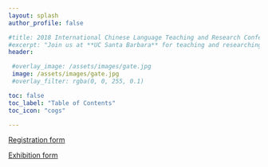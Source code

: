 ```yaml
---
layout: splash
author_profile: false

#title: 2018 International Chinese Language Teaching and Research Conference Nov.10-11
#excerpt: "Join us at **UC Santa Barbara** for teaching and researching in the area of Chinese language"
header: 

 #overlay_image: /assets/images/gate.jpg
 image: /assets/images/gate.jpg
 #overlay_filter: rgba(0, 0, 255, 0.1)

toc: false
toc_label: "Table of Contents"
toc_icon: "cogs"

---
```

<a href="/assets/docs/registration-form.doc">Registration form</a>

<a href="/assets/docs/exhibition-form.doc">Exhibition form</a>
